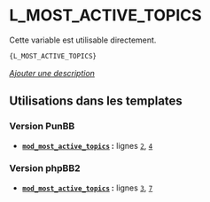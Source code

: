 # L_MOST_ACTIVE_TOPICS


Cette variable est utilisable directement.

```html
{L_MOST_ACTIVE_TOPICS}
```

[*Ajouter une description*](https://fa-tvars.appspot.com/var/L_MOST_ACTIVE_TOPICS)

## Utilisations dans les templates

### Version PunBB
* __[`mod_most_active_topics`](../tpl/var/punbb/mod_most_active_topics.md#readme) :__ lignes [`2`](../tpl/src/punbb/mod_most_active_topics.tpl#L2), [`4`](../tpl/src/punbb/mod_most_active_topics.tpl#L4)

### Version phpBB2
* __[`mod_most_active_topics`](../tpl/var/subsilver/mod_most_active_topics.md#readme) :__ lignes [`3`](../tpl/src/subsilver/mod_most_active_topics.tpl#L3), [`7`](../tpl/src/subsilver/mod_most_active_topics.tpl#L7)